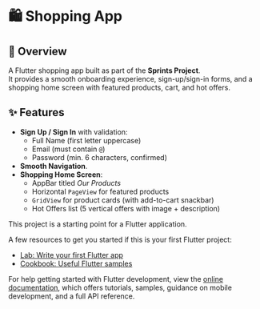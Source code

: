 # 🛍️ Shopping App

## 📖 Overview
A Flutter shopping app built as part of the **Sprints Project**.  
It provides a smooth onboarding experience, sign-up/sign-in forms, and a shopping home screen with featured products, cart, and hot offers.

## ✨ Features
- **Sign Up / Sign In** with validation:
  - Full Name (first letter uppercase)
  - Email (must contain `@`)
  - Password (min. 6 characters, confirmed)
- **Smooth Navigation**.
- **Shopping Home Screen**:
  - AppBar titled *Our Products*  
  - Horizontal `PageView` for featured products  
  - `GridView` for product cards (with add-to-cart snackbar)  
  - Hot Offers list (5 vertical offers with image + description)


This project is a starting point for a Flutter application.

A few resources to get you started if this is your first Flutter project:

- [Lab: Write your first Flutter app](https://docs.flutter.dev/get-started/codelab)
- [Cookbook: Useful Flutter samples](https://docs.flutter.dev/cookbook)

For help getting started with Flutter development, view the
[online documentation](https://docs.flutter.dev/), which offers tutorials,
samples, guidance on mobile development, and a full API reference.
